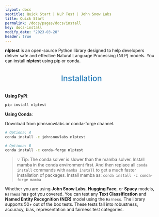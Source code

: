 ```yaml
---
layout: docs
seotitle: Quick Start | NLP Test | John Snow Labs
title: Quick Start
permalink: /docs/pages/docs/install
key: docs-install
modify_date: "2023-03-28"
header: true
---
```


<div class="main-docs" markdown="1"><div class="h3-box" markdown="1">

**nlptest** is an open-source Python library designed to help developers deliver 
safe and effective Natural Language Processing (NLP) models.
You can install **nlptest** using pip or conda.

<div class="heading" id="installation"> Installation </div>

**Using PyPI**:

```sh
pip install nlptest
```

**Using Conda**: 

Download from johnsnowlabs or conda-forge channel.

```sh
# Optiona: A
conda install -c johnsnowlabs nlptest

# Optiona: B
conda install -c conda-forge nlptest
```

> :bulb: Tip: The conda solver is slower than the mamba solver. Install mamba in the 
> conda environment first. And then replace all `conda install` commands with 
> `mamba install` to get a much faster installation of packages.
> Install mamba as: `conda install -c conda-forge mamba`  

Whether you are using **John Snow Labs**, **Hugging Face**, or **Spacy** models, 
``Harness`` has got you covered. You can test any **Text Classification** and 
**Named Entity Recognition (NER)** model using the ``Harness``. The library 
supports 50+ out of the box tests. These tests fall into robustness, accuracy, 
bias, representation and fairness test categories.


<style>
  .heading {
    text-align: center;
    font-size: 26px;
    font-weight: 500;
    padding-top: 20px;
    padding-bottom: 20px;
  }

  #installation {
    color: #1E77B7;
  }
  
  #one-liners {
    color: #1E77B7;
  }
</style>  

</div></div>
